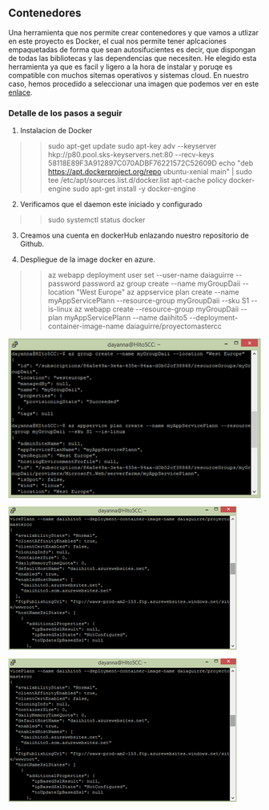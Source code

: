 ## Contenedores 

Una herramienta que nos permite crear contenedores y que vamos a utlizar en este proyecto es Docker, el cual nos permite tener aplcaciones empaquetadas de forma que sean autosifucientes es decir, que dispongan de todas las bibliotecas y las dependencias que necesiten. He elegido esta herramienta ya que es facil y ligero a la hora de instalar y poruqe es compatible con muchos sitemas operativos y sistemas cloud. En nuestro caso, hemos procedido a seleccionar una imagen que podemos ver en este [enlace]( https://hub.docker.com/_/httpd/). 

### Detalle de los pasos a seguir

1. Instalacion de Docker

>
>> sudo apt-get update
>> sudo apt-key adv --keyserver hkp://p80.pool.sks-keyservers.net:80 --recv-keys 58118E89F3A912897C070ADBF76221572C52609D
>> echo "deb https://apt.dockerproject.org/repo ubuntu-xenial main" | sudo tee /etc/apt/sources.list.d/docker.list
>> apt-cache policy docker-engine
>> sudo apt-get install -y docker-engine
>>

2. Verificamos que el daemon este iniciado y configurado

>
>> sudo systemctl status docker

3. Creamos una cuenta en dockerHub enlazando nuestro repositorio de Github.

4. Despliegue de la image docker en azure.

>
>> az webapp deployment user set --user-name daiaguirre --password password
>> az group create --name myGroupDaii --location "West Europe"
>> az appservice plan create --name myAppServicePlann --resource-group myGroupDaii --sku S1 --is-linux
>> az webapp create --resource-group myGroupDaii --plan myAppServicePlann --name daiihito5 --deployment-container-image-name daiaguirre/proyectomastercc
>> 



![](https://github.com/daiaguirre979/CC-Master/blob/master/docker1.png)

![](https://github.com/daiaguirre979/CC-Master/blob/master/docker2.png)

![](https://github.com/daiaguirre979/CC-Master/blob/master/docker2.png)


